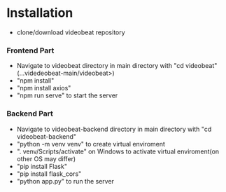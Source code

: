 # Installation
- clone/download videobeat repository
### Frontend Part
- Navigate to videobeat directory in main directory with "cd videobeat" (...videdeobeat-main/videobeat>)
- "npm install" 
- "npm install axios"
- "npm run serve" to start the server
### Backend Part
- Navigate to videobeat-backend directory in main directory with "cd videobeat-backend"
- "python -m venv venv" to create virtual enviroment
- ". venv/Scripts/activate" on Windows to activate virtual enviroment(on other OS may differ)
- "pip install Flask"
- "pip install flask_cors"
- "python app.py" to run the server 